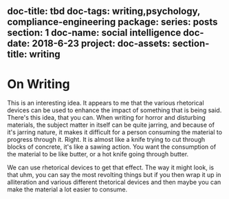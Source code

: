 doc-title: tbd
doc-tags: writing,psychology, compliance-engineering
package: 
series: posts 
section: 1
doc-name: social intelligence
doc-date: 2018-6-23
project: 
doc-assets: 
section-title:  writing
---

# On Writing

This is an interesting idea. It appears to me that the various rhetorical devices can be used to enhance the impact of something that is being said. There's this idea, that you can. When writing for horror and disturbing materials, the subject matter in itself can be quite jarring, and because of it's jarring nature, it makes it difficult for a person consuming the material to progress through it. Right. It is almost like a knife trying to cut through blocks of concrete, it's like a sawing action. You want the consumption of the material to be like butter, or a hot knife going through butter.

We can use rhetorical devices to get that effect. The way it might look, is that uhm, you can say the most revolting things but if you then wrap it up in alliteration and various different thetorical devices and then maybe you can make the material a lot easier to consume.